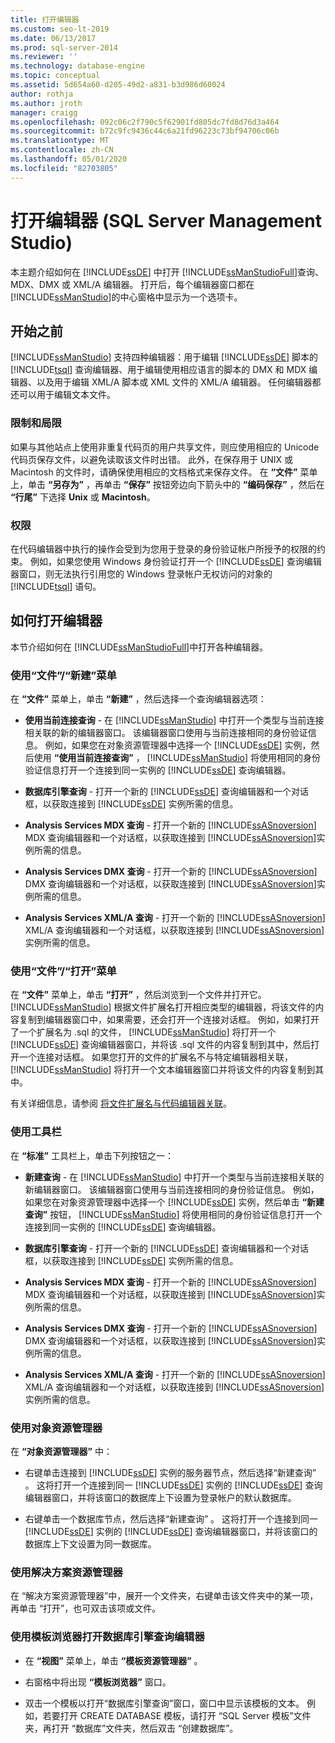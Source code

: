 ```yaml
---
title: 打开编辑器
ms.custom: seo-lt-2019
ms.date: 06/13/2017
ms.prod: sql-server-2014
ms.reviewer: ''
ms.technology: database-engine
ms.topic: conceptual
ms.assetid: 5d654a60-d205-49d2-a831-b3d986d60024
author: rothja
ms.author: jroth
manager: craigg
ms.openlocfilehash: 092c06c2f790c5f62901fd805dc7fd8d76d3a464
ms.sourcegitcommit: b72c9fc9436c44c6a21fd96223c73bf94706c06b
ms.translationtype: MT
ms.contentlocale: zh-CN
ms.lasthandoff: 05/01/2020
ms.locfileid: "82703805"
---
```

# <a name="open-an-editor-sql-server-management-studio"></a>打开编辑器 (SQL Server Management Studio)
  本主题介绍如何在 [!INCLUDE[ssDE](../../includes/ssde-md.md)] 中打开 [!INCLUDE[ssManStudioFull](../../includes/ssmanstudiofull-md.md)]查询、MDX、DMX 或 XML/A 编辑器。 打开后，每个编辑器窗口都在 [!INCLUDE[ssManStudio](../../includes/ssmanstudio-md.md)]的中心窗格中显示为一个选项卡。  
  
## <a name="before-you-begin"></a>开始之前  
 [!INCLUDE[ssManStudio](../../includes/ssmanstudio-md.md)] 支持四种编辑器：用于编辑 [!INCLUDE[ssDE](../../includes/ssde-md.md)] 脚本的 [!INCLUDE[tsql](../../includes/tsql-md.md)] 查询编辑器、用于编辑使用相应语言的脚本的 DMX 和 MDX 编辑器、以及用于编辑 XML/A 脚本或 XML 文件的 XML/A 编辑器。 任何编辑器都还可以用于编辑文本文件。  
  
### <a name="limitations-and-restrictions"></a>限制和局限  
 如果与其他站点上使用非重复代码页的用户共享文件，则应使用相应的 Unicode 代码页保存文件，以避免读取该文件时出错。 此外，在保存用于 UNIX 或 Macintosh 的文件时，请确保使用相应的文档格式来保存文件。 在 **“文件”** 菜单上，单击 **“另存为”** ，再单击 **“保存”** 按钮旁边向下箭头中的 **“编码保存”** ，然后在 **“行尾”** 下选择 **Unix** 或 **Macintosh**。  
  
### <a name="permissions"></a>权限  
 在代码编辑器中执行的操作会受到为您用于登录的身份验证帐户所授予的权限的约束。 例如，如果您使用 Windows 身份验证打开一个 [!INCLUDE[ssDE](../../includes/ssde-md.md)] 查询编辑器窗口，则无法执行引用您的 Windows 登录帐户无权访问的对象的 [!INCLUDE[tsql](../../includes/tsql-md.md)] 语句。  
  
## <a name="how-to-open-editors"></a>如何打开编辑器  
 本节介绍如何在 [!INCLUDE[ssManStudioFull](../../includes/ssmanstudiofull-md.md)]中打开各种编辑器。  
  
### <a name="using-the-filenew-menu"></a>使用“文件”/“新建”菜单  
 在 **“文件”** 菜单上，单击 **“新建”** ，然后选择一个查询编辑器选项：  
  
-   **使用当前连接查询** - 在 [!INCLUDE[ssManStudio](../../includes/ssmanstudio-md.md)] 中打开一个类型与当前连接相关联的新的编辑器窗口。 该编辑器窗口使用与当前连接相同的身份验证信息。 例如，如果您在对象资源管理器中选择一个 [!INCLUDE[ssDE](../../includes/ssde-md.md)] 实例，然后使用 **“使用当前连接查询”** ， [!INCLUDE[ssManStudio](../../includes/ssmanstudio-md.md)] 将使用相同的身份验证信息打开一个连接到同一实例的 [!INCLUDE[ssDE](../../includes/ssde-md.md)] 查询编辑器。  
  
-   **数据库引擎查询** - 打开一个新的 [!INCLUDE[ssDE](../../includes/ssde-md.md)] 查询编辑器和一个对话框，以获取连接到 [!INCLUDE[ssDE](../../includes/ssde-md.md)] 实例所需的信息。  
  
-   **Analysis Services MDX 查询** - 打开一个新的 [!INCLUDE[ssASnoversion](../../includes/ssasnoversion-md.md)] MDX 查询编辑器和一个对话框，以获取连接到 [!INCLUDE[ssASnoversion](../../includes/ssasnoversion-md.md)]实例所需的信息。  
  
-   **Analysis Services DMX 查询** - 打开一个新的 [!INCLUDE[ssASnoversion](../../includes/ssasnoversion-md.md)] DMX 查询编辑器和一个对话框，以获取连接到 [!INCLUDE[ssASnoversion](../../includes/ssasnoversion-md.md)]实例所需的信息。  
  
-   **Analysis Services XML/A 查询** - 打开一个新的 [!INCLUDE[ssASnoversion](../../includes/ssasnoversion-md.md)] XML/A 查询编辑器和一个对话框，以获取连接到 [!INCLUDE[ssASnoversion](../../includes/ssasnoversion-md.md)]实例所需的信息。  
  
### <a name="using-the-fileopen-menu"></a>使用“文件”/“打开”菜单  
 在 **“文件”** 菜单上，单击 **“打开”** ，然后浏览到一个文件并打开它。 [!INCLUDE[ssManStudio](../../includes/ssmanstudio-md.md)] 根据文件扩展名打开相应类型的编辑器，将该文件的内容复制到编辑器窗口中，如果需要，还会打开一个连接对话框。 例如，如果打开了一个扩展名为 .sql 的文件， [!INCLUDE[ssManStudio](../../includes/ssmanstudio-md.md)] 将打开一个 [!INCLUDE[ssDE](../../includes/ssde-md.md)] 查询编辑器窗口，并将该 .sql 文件的内容复制到其中，然后打开一个连接对话框。 如果您打开的文件的扩展名不与特定编辑器相关联， [!INCLUDE[ssManStudio](../../includes/ssmanstudio-md.md)] 将打开一个文本编辑器窗口并将该文件的内容复制到其中。  
  
 有关详细信息，请参阅 [将文件扩展名与代码编辑器关联](associate-file-extensions-to-a-code-editor.md)。  
  
### <a name="using-the-toolbar"></a>使用工具栏  
 在 **“标准”** 工具栏上，单击下列按钮之一：  
  
-   **新建查询** - 在 [!INCLUDE[ssManStudio](../../includes/ssmanstudio-md.md)] 中打开一个类型与当前连接相关联的新编辑器窗口。 该编辑器窗口使用与当前连接相同的身份验证信息。 例如，如果您在对象资源管理器中选择一个 [!INCLUDE[ssDE](../../includes/ssde-md.md)] 实例，然后单击 **“新建查询”** 按钮， [!INCLUDE[ssManStudio](../../includes/ssmanstudio-md.md)] 将使用相同的身份验证信息打开一个连接到同一实例的 [!INCLUDE[ssDE](../../includes/ssde-md.md)] 查询编辑器。  
  
-   **数据库引擎查询** - 打开一个新的 [!INCLUDE[ssDE](../../includes/ssde-md.md)] 查询编辑器和一个对话框，以获取连接到 [!INCLUDE[ssDE](../../includes/ssde-md.md)] 实例所需的信息。  
  
-   **Analysis Services MDX 查询** - 打开一个新的 [!INCLUDE[ssASnoversion](../../includes/ssasnoversion-md.md)] MDX 查询编辑器和一个对话框，以获取连接到 [!INCLUDE[ssASnoversion](../../includes/ssasnoversion-md.md)]实例所需的信息。  
  
-   **Analysis Services DMX 查询** - 打开一个新的 [!INCLUDE[ssASnoversion](../../includes/ssasnoversion-md.md)] DMX 查询编辑器和一个对话框，以获取连接到 [!INCLUDE[ssASnoversion](../../includes/ssasnoversion-md.md)]实例所需的信息。  
  
-   **Analysis Services XML/A 查询** - 打开一个新的 [!INCLUDE[ssASnoversion](../../includes/ssasnoversion-md.md)] XML/A 查询编辑器和一个对话框，以获取连接到 [!INCLUDE[ssASnoversion](../../includes/ssasnoversion-md.md)]实例所需的信息。  
  
### <a name="using-object-explorer"></a>使用对象资源管理器  
 在 **“对象资源管理器”** 中：  
  
-   右键单击连接到 [!INCLUDE[ssDE](../../includes/ssde-md.md)] 实例的服务器节点，然后选择“新建查询”  。 这将打开一个连接到同一 [!INCLUDE[ssDE](../../includes/ssde-md.md)] 实例的 [!INCLUDE[ssDE](../../includes/ssde-md.md)] 查询编辑器窗口，并将该窗口的数据库上下设置为登录帐户的默认数据库。  
  
-   右键单击一个数据库节点，然后选择“新建查询”  。 这将打开一个连接到同一 [!INCLUDE[ssDE](../../includes/ssde-md.md)] 实例的 [!INCLUDE[ssDE](../../includes/ssde-md.md)] 查询编辑器窗口，并将该窗口的数据库上下文设置为同一数据库。  
  
### <a name="using-solution-explorer"></a>使用解决方案资源管理器  
 在  “解决方案资源管理器”中，展开一个文件夹，右键单击该文件夹中的某一项，再单击  “打开”，也可双击该项或文件。  
  
### <a name="using-template-browser-to-open-the-database-engine-query-editor"></a>使用模板浏览器打开数据库引擎查询编辑器  
  
-   在 **“视图”** 菜单上，单击 **“模板资源管理器”** 。  
  
-   右窗格中将出现 **“模板浏览器”** 窗口。  
  
-   双击一个模板以打开“数据库引擎查询”窗口，窗口中显示该模板的文本。 例如，若要打开 CREATE DATABASE 模板，请打开  “SQL Server 模板”文件夹，再打开  “数据库”文件夹，然后双击  “创建数据库”。  
  
  
